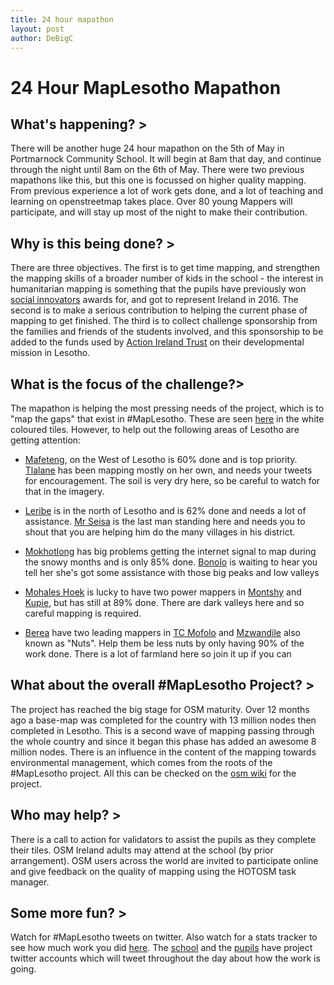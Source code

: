 ```yaml
---
title: 24 hour mapathon
layout: post
author: DeBigC
---
```


# 24 Hour MapLesotho Mapathon

## What's happening? > 
There will be another huge 24 hour mapathon on the 5th of May in Portmarnock Community School. It will begin at 8am that day, and continue through the night until 8am on the 6th of May. There were two previous mapathons like this, but this one is focussed on higher quality mapping. From previous experience a lot of work gets done, and a lot of teaching and learning on openstreetmap takes place. Over 80 young Mappers will participate, and will stay up most of the night to make their contribution.

## Why is this being done? > 
There are three objectives. The first is to get time mapping, and strengthen the mapping skills of a broader number of kids in the school - the interest in humanitarian mapping is something that the pupils have previously won [social innovators](http://www.youngsocialinnovators.ie/press/students-from-portmarnock-community-school-young-social-innovators-of-the-y) awards for, and got to represent Ireland in 2016. The second is to make a serious contribution to helping the current phase of mapping to get finished. The third is to collect challenge sponsorship from the families and friends of the students involved, and this sponsorship to be added to the funds used by [Action Ireland Trust](http://www.actionirelandtrust.ie/) on their developmental mission in Lesotho.

## What is the focus of the challenge?>
The mapathon is helping the most pressing needs of the project, which is to "map the gaps" that exist in #MapLesotho. These are seen [here](http://dash.maplesotho.com/task-status/#7.4/-29.667/28.394) in the white coloured tiles. However, to help out the following areas of Lesotho are getting attention:

* [Mafeteng](http://tasks.hotosm.org/project/1938), on the West of Lesotho is 60% done and is top priority. [Tlalane](https://twitter.com/T_lane2) has been mapping mostly on her own, and needs your tweets for encouragement. The soil is very dry here, so be careful to watch for that in the imagery.

* [Leribe](http://tasks.hotosm.org/project/1937) is in the north of Lesotho and is 62% done and needs a lot of assistance. [Mr Seisa](https://twitter.com/Seisacharles) is the last man standing here and needs you to shout that you are helping him do the many villages in his district.

* [Mokhotlong](http://tasks.hotosm.org/project/1946) has big problems getting the internet signal to map during the snowy months and is only 85% done. [Bonolo](https://twitter.com/Bonolo_33) is waiting to hear you tell her she's got some assistance with those big peaks and low valleys

* [Mohales Hoek](http://tasks.hotosm.org/project/1939) is lucky to have two power mappers in [Montshy](https://twitter.com/montseng11) and [Kupie](https://twitter.com/kupie22), but has still at 89% done. There are dark valleys here and so careful mapping is required.

* [Berea](http://tasks.hotosm.org/project/1936) have two leading mappers in [TC Mofolo](https://twitter.com/TeaSeaMofolo) and [Mzwandile](https://twitter.com/thokoane) also known as "Nuts". Help them be less nuts by only having 90% of the work done. There is a lot of farmland here so join it up if you can 

## What about the overall #MapLesotho Project? > 
The project has reached the big stage for OSM maturity. Over 12 months ago a base-map was completed for the country with 13 million nodes then completed in Lesotho. This is a second wave of mapping passing through the whole country and since it began this phase has added an awesome 8 million nodes. There is an influence in the content of the mapping towards environmental management, which comes from the roots of the #MapLesotho project. All this can be checked on the [osm wiki](https://drive.google.com/drive/folders/0B24tflJIfcgUNFFoLUJLSV9CSWM) for the project. 

## Who may help? > 
There is a call to action for validators to assist the pupils as they complete their tiles. OSM Ireland adults may attend at the school (by prior arrangement). OSM users across the world are invited to participate online and give feedback on the quality of mapping using the HOTOSM task manager.

## Some more fun? >
Watch for #MapLesotho tweets on twitter. Also watch for a stats tracker to see how much work you did [here](http://dash.maplesotho.com/since_feb.html). The [school](https://twitter.com/PortmarnockCS)  and the [pupils](https://twitter.com/GlobalCitMTF) have project twitter accounts which will tweet throughout the day about how the work is going. 
